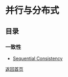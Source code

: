 # 并行与分布式
## 目录
### 一致性
- [Sequential Consistency](./consistency/sequential_consistency.md)

[返回首页](../../CONTENTS.md)
